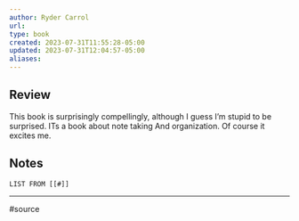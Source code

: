 ```yaml
---
author: Ryder Carrol
url: 
type: book
created: 2023-07-31T11:55:28-05:00
updated: 2023-07-31T12:04:57-05:00
aliases:
---
```

## Review
This book is surprisingly compellingly, although I guess I’m stupid to be surprised. ITs a book about note taking And organization. Of course it excites me.

## Notes
```dataview
LIST FROM [[#]]
```

---
#source 